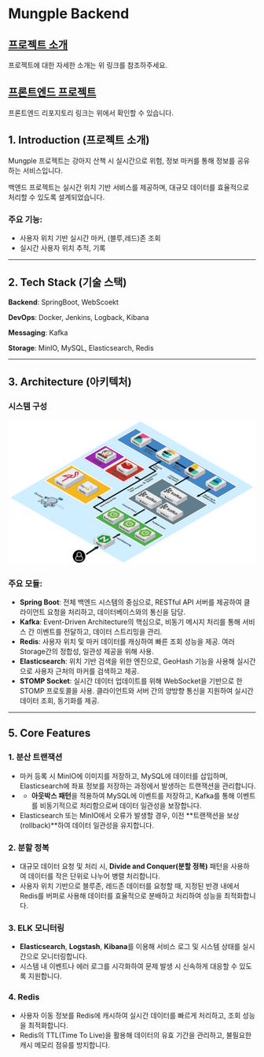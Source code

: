 # Mungple Backend

## [프로젝트 소개](https://github.com/Mungple)
프로젝트에 대한 자세한 소개는 위 링크를 참조하주세요.

## [프론트엔드 프로젝트](https://github.com/Mungple/Mungple-Frontend)
프론트엔드 리포지토리 링크는 위에서 확인할 수 있습니다.
## 1. Introduction (프로젝트 소개)

Mungple 프로젝트는 강아지 산책 시 실시간으로 위험, 정보 마커를 통해 정보를 공유하는 서비스입니다.

백엔드 프로젝트는 실시간 위치 기반 서비스를 제공하며, 대규모 데이터를 효율적으로 처리할 수 있도록 설계되었습니다.

### 주요 기능:
- 사용자 위치 기반 실시간 마커, (블루,레드)존 조회
- 실시간 사용자 위치 추적, 기록

---

## 2. Tech Stack (기술 스택)
**Backend**: SpringBoot, WebScoekt

**DevOps**: Docker, Jenkins, Logback, Kibana

**Messaging**: Kafka

**Storage**: MinIO, MySQL, Elasticsearch, Redis

---

## 3. Architecture (아키텍처)
### 시스템 구성
![Architecture Diagram](./readme/Arch.png)

### 주요 모듈:
- **Spring Boot**: 전체 백엔드 시스템의 중심으로, RESTful API 서버를 제공하여 클라이언트 요청을 처리하고, 데이터베이스와의 통신을 담당.
- **Kafka**: Event-Driven Architecture의 핵심으로, 비동기 메시지 처리를 통해 서비스 간 이벤트를 전달하고, 데이터 스트리밍을 관리.
- **Redis**: 사용자 위치 및 마커 데이터를 캐싱하여 빠른 조회 성능을 제공. 여러 Storage간의 정합성, 일관성 제공을 위해 사용.
- **Elasticsearch**: 위치 기반 검색을 위한 엔진으로, GeoHash 기능을 사용해 실시간으로 사용자 근처의 마커를 검색하고 제공.
- **STOMP Socket**: 실시간 데이터 업데이트를 위해 WebSocket을 기반으로 한 STOMP 프로토콜을 사용. 클라이언트와 서버 간의 양방향 통신을 지원하여 실시간 데이터 조회, 동기화를 제공.

---

## 5. Core Features
### 1. **분산 트랜잭션**
- 마커 등록 시 MinIO에 이미지를 저장하고, MySQL에 데이터를 삽입하며, Elasticsearch에 좌표 정보를 저장하는 과정에서 발생하는 트랜잭션을 관리합니다.
- - **아웃박스 패턴**을 적용하여 MySQL에 이벤트를 저장하고, Kafka를 통해 이벤트를 비동기적으로 처리함으로써 데이터 일관성을 보장합니다.
- Elasticsearch 또는 MinIO에서 오류가 발생할 경우, 이전 **트랜잭션을 보상(rollback)**하여 데이터 일관성을 유지합니다.

### 2. **분할 정복**
- 대규모 데이터 요청 및 처리 시, **Divide and Conquer(분할 정복)** 패턴을 사용하여 데이터를 작은 단위로 나누어 병렬 처리합니다.
- 사용자 위치 기반으로 블루존, 레드존 데이터를 요청할 때, 지정된 반경 내에서 Redis를 버퍼로 사용해 데이터를 효율적으로 분배하고 처리하여 성능을 최적화합니다.

### 3. **ELK 모니터링**
- **Elasticsearch**, **Logstash**, **Kibana**를 이용해 서비스 로그 및 시스템 상태를 실시간으로 모니터링합니다.
- 시스템 내 이벤트나 에러 로그를 시각화하여 문제 발생 시 신속하게 대응할 수 있도록 지원합니다.

### 4. **Redis**
- 사용자 이동 정보를 Redis에 캐시하여 실시간 데이터를 빠르게 처리하고, 조회 성능을 최적화합니다.
- Redis의 TTL(Time To Live)을 활용해 데이터의 유효 기간을 관리하고, 불필요한 캐시 메모리 점유를 방지합니다.
